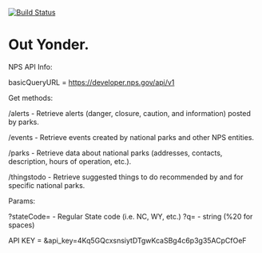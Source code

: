 [![Build Status](https://travis-ci.com/wilsoncollin7/project-3.svg?branch=main)](https://travis-ci.com/wilsoncollin7/project-3)

# Out Yonder.

NPS API Info:

basicQueryURL = https://developer.nps.gov/api/v1

Get methods:

/alerts - Retrieve alerts (danger, closure, caution, and information) posted by parks.

/events - Retrieve events created by national parks and other NPS entities.

/parks - Retrieve data about national parks (addresses, contacts, description, hours of operation, etc.).

/thingstodo - Retrieve suggested things to do recommended by and for specific national parks.

Params:

?stateCode= - Regular State code (i.e. NC, WY, etc.)
?q= - string (%20 for spaces)


API KEY = &api_key=4Kq5GQcxsnsiytDTgwKcaSBg4c6p3g35ACpCfOeF
